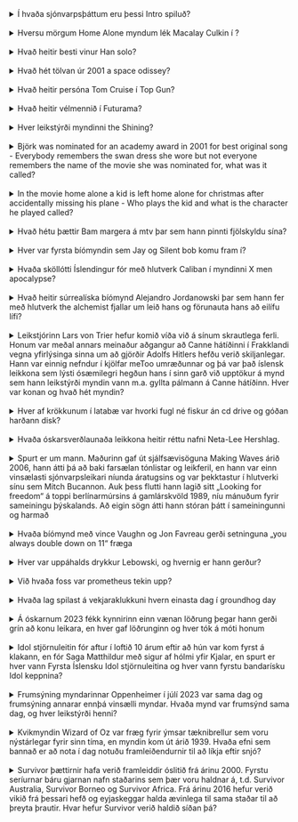 <details>
<summary>Í hvaða sjónvarpsþáttum eru þessi Intro spiluð?</summary>
Last of us https://www.youtube.com/watch?v=8SWhBsbxmpk Fóstbræður. https://www.youtube.com/watch?v=ZNP7DQl6O0g (2:06)
</details>
<br>
<details>
<summary>Hversu mörgum  Home Alone myndum lék Macalay Culkin í ?</summary>
Tveimur Valdi
</details>
<br>
<details>
<summary>Hvað heitir besti vinur Han solo?</summary>
Chewbakka Valdi
</details>
<br>
<details>
<summary>Hvað hét tölvan úr 2001 a space odissey?</summary>
Hal 9000 Valdi
</details>
<br>
<details>
<summary>Hvað heitir persóna Tom Cruise í Top Gun?</summary>
Maverick Valdi
</details>
<br>
<details>
<summary>Hvað heitir vélmennið í Futurama?</summary>
Bender Valdi
</details>
<br>
<details>
<summary>Hver leikstýrði myndinni the Shining?</summary>
Stanley Kubrick Valdi
</details>
<br>
<details>
<summary>Björk was nominated for an academy award in 2001 for best original song - Everybody remembers the swan dress she wore but not everyone remembers the name of the movie she was nominated for, what was it called?</summary>
Dancer in the dark Valdi
</details>
<br>
<details>
<summary>In the movie home alone a kid is left home alone for christmas after accidentally missing his plane - Who plays the kid and what is the character he played called?</summary>
Macaulay Culkin and Kevin McAllister Valdi
</details>
<br>
<details>
<summary>Hvað hétu þættir Bam margera á mtv þar sem hann pinnti fjölskyldu sína?</summary>
Viva la Bam Halli
</details>
<br>
<details>
<summary>Hver var fyrsta bíómyndin sem Jay og Silent bob komu fram í?</summary>
Clerks Halli
</details>
<br>
<details>
<summary>Hvaða sköllótti Íslendingur fór með hlutverk Caliban í myndinni X men apocalypse?</summary>
Tómas lemarquis Halli
</details>
<br>
<details>
<summary>Hvað heitir súrrealíska bíómynd Alejandro Jordanowski þar sem hann fer með hlutverk the alchemist fjallar um leið hans og förunauta hans að eilífu lífi?</summary>
The Holy Montain Halli
</details>
<br>
<details>
<summary>Leikstjórinn Lars von Trier hefur komið víða við á sínum skrautlega ferli. Honum var meðal annars meinaður aðgangur að Canne hátíðinni í Frakklandi vegna yfirlýsinga sinna um að gjörðir Adolfs Hitlers hefðu verið skiljanlegar. Hann var einnig nefndur í kjölfar meToo umræðunnar og þá var það íslensk leikkona sem lýsti ósæmilegri hegðun hans í sinn garð við upptökur á mynd sem hann leikstýrði myndin vann m.a. gyllta pálmann á Canne hátíðinn. Hver var konan og hvað hét myndin?</summary>
Dancer in the dark og Björk Jói
</details>
<br>
<details>
<summary>Hver af krökkunum í latabæ var hvorki fugl né fiskur án cd drive og góðan harðann disk?</summary>
Goggi mega Halli
</details>
<br>
<details>
<summary>Hvaða óskarsverðlaunaða leikkona heitir réttu nafni Neta-Lee Hershlag.</summary>
Natalie Portman Jói
</details>
<br>
<details>
<summary>Spurt er um mann. Maðurinn gaf út sjálfsævisöguna Making Waves árið 2006, hann átti þá að baki farsælan tónlistar og leikferil, en hann var einn vinsælasti sjónvarpsleikari níunda áratugsins og var þekktastur í hlutverki sínu sem Mitch Bucannon. Auk þess flutti hann lagið sitt „Looking for freedom“ á toppi berlínarmúrsins á gamlárskvöld 1989, níu mánuðum fyrir sameiningu þýskalands. Að eigin sögn átti hann stóran þátt í sameiningunni og harmað</summary>
David Hasselhoff Jói
</details>
<br>
<details>
<summary>Hvaða bíómynd með vince Vaughn og Jon Favreau gerði setninguna „you always double down on 11“ fræga</summary>
Swingers Halli
</details>
<br>
<details>
<summary>Hver var uppáhalds drykkur Lebowski, og hvernig er hann gerður?</summary>
White russian, vodka kaluah og rjomi Halli
</details>
<br>
<details>
<summary>Við hvaða foss var prometheus tekin upp?</summary>
Dettifoss Halli
</details>
<br>
<details>
<summary>Hvaða lag spilast á vekjaraklukkuni hvern einasta dag í groundhog day</summary>
I've got you baby Halli
</details>
<br>
<details>
<summary>Á óskarnum 2023 fékk kynnirinn einn vænan löðrung þegar hann gerði grín að konu leikara, en hver gaf löðrunginn og hver tók á móti honum</summary>
Chris rock og will smith Halli
</details>
<br>
<details>
<summary>Idol stjörnuleitin fór aftur í loftið 10 árum eftir að hún var kom fyrst á klakann, en fór Saga Matthildur með sigur af hólmi yfir Kjalar, en spurt er hver vann Fyrsta Íslensku Idol stjörnuleitina og hver vann fyrstu bandarísku Idol keppnina?</summary>
Kelly Clarckson og Kalli Bjarni Halli
</details>
<br>
<details>
<summary>Frumsýning myndarinnar Oppenheimer í júlí 2023 var sama dag og frumsýning annarar ennþá vinsælli myndar. Hvaða mynd var frumsýnd sama dag, og hver leikstýrði henni?</summary>
Barbie og Greta Gerwig Hófí og Sebastian
</details>
<br>
<details>
<summary>Kvikmyndin Wizard of Oz var fræg fyrir ýmsar tæknibrellur sem voru nýstárlegar fyrir sinn tíma, en myndin kom út árið 1939. Hvaða efni sem bannað er að nota í dag notuðu framleiðendurnir til að líkja eftir snjó?</summary>
Asbest Hófí og Sebastian
</details>
<br>
<details>
<summary>Survivor þættirnir hafa verið framleiddir óslitið frá árinu 2000. Fyrstu seríurnar báru gjarnan nafn staðarins sem þær voru haldnar á, t.d. Survivor Australia, Survivor Borneo og Survivor Africa. Frá árinu 2016 hefur verið vikið frá þessari hefð og eyjaskeggar halda ævinlega til sama staðar til að þreyta þrautir. Hvar hefur Survivor verið haldið síðan þá?</summary>
Fiji eyjum Hófí og Sebastian
</details>
<br>
